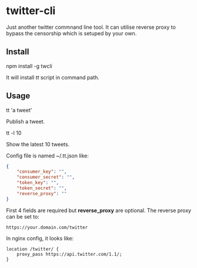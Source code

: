 # twitter-cli

Just another twitter commnand line tool. It can utilise reverse proxy to bypass the censorship which is setuped by your own.

## Install
npm install -g twcli

It will install *tt* script in command path.

## Usage
tt 'a tweet'

Publish a tweet.

tt -l 10

Show the latest 10 tweets.

Config file is named ~/.tt.json like:
```json
{
    "consumer_key": "",
    "consumer_secret": "",
    "token_key": "",
    "token_secret": "",
    "reverse_proxy": ""
}
```

First 4 fields are required but **reverse_proxy** are optional. The reverse proxy can be set to:
```
https://your.domain.com/twitter
```

In nginx config, it looks like:
```
location /twitter/ {
    proxy_pass https://api.twitter.com/1.1/;
}
```
